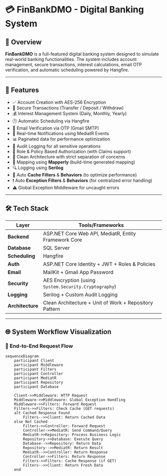 # 💳 FinBankDMO - Digital Banking System

## 🧾 Overview

**FinBankDMO** is a full-featured digital banking system designed to simulate real-world banking functionalities. The system includes account management, secure transactions, interest calculations, email OTP verification, and automatic scheduling powered by Hangfire.

---

## 🚀 Features

- ✅ Account Creation with AES-256 Encryption
- 🔐 Secure Transactions (Transfer / Deposit / Withdraw)
- 💰 Interest Management System (Daily, Monthly, Yearly)
- 🕒 Automatic Scheduling via Hangfire
- 📧 Email Verification via OTP (Gmail SMTP)
- 🔔 Real-time Notifications using MediatR Events
- 📊 Paginated data for performance optimization
- 🧾 Audit Logging for all sensitive operations
- 👤 Role & Policy Based Authorization (with Claims support)
- 🧭 Clean Architecture with strict separation of concerns
- 💫 Mapping using **Mapperly** (build-time generated mapping)
- 🔍 Logging using **Serilog**
- 🧠 Auto **Cache Filters** & **Behaviors** (to optimize performance)
- ❗ Auto **Exception Filters** & **Behaviors** (for centralized error handling)
- ⚠️ Global Exception Middleware for uncaught errors

---

## 🛠️ Tech Stack

| Layer           | Tools/Frameworks |
|----------------|------------------|
| **Backend**    | ASP.NET Core Web API, MediatR, Entity Framework Core |
| **Database**   | SQL Server |
| **Scheduling** | Hangfire |
| **Auth**       | ASP.NET Core Identity + JWT + Roles & Policies |
| **Email**      | MailKit + Gmail App Password |
| **Security**   | AES Encryption (using `System.Security.Cryptography`) |
| **Logging**    | Serilog + Custom Audit Logging |
| **Architecture** | Clean Architecture + Unit of Work + Repository Pattern |

---

## 🌐 System Workflow Visualization

### 🔄 End-to-End Request Flow
```mermaid
sequenceDiagram
    participant Client
    participant Middleware
    participant Filters
    participant Controller
    participant MediatR
    participant Repository
    participant Database
    
    Client->>Middleware: HTTP Request
    Middleware->>Middleware: Global Exception Handling
    Middleware->>Filters: Forward Request
    Filters->>Filters: Check Cache (GET requests)
    alt Cached Response Found
        Filters-->>Client: Return Cached Data
    else Not Cached
        Filters->>Controller: Forward Request
        Controller->>MediatR: Send Command/Query
        MediatR->>Repository: Process Business Logic
        Repository->>Database: Execute Query
        Database-->>Repository: Return Data
        Repository-->>MediatR: Return Result
        MediatR-->>Controller: Return Response
        Controller->>Filters: Return Response
        Filters->>Filters: Cache Response (if GET)
        Filters-->>Client: Return Fresh Data
    end
